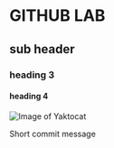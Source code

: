 # GITHUB LAB

## sub header

### heading 3

#### heading 4


![Image of Yaktocat](https://octodex.github.com/images/yaktocat.png)



Short commit message
